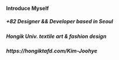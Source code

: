 <H4>Introduce Myself</H4>
<H5>+82 Designer && Developer based in Seoul</H5>
<H5>Hongik Univ. textile art & fashion design</H5>
<H5>https://hongiktafd.com/Kim-Joohye</H5>
